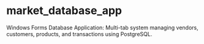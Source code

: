 # market_database_app
Windows Forms Database Application: Multi-tab system managing vendors, customers, products, and transactions using PostgreSQL.
